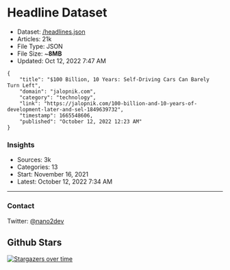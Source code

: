 # Headline Dataset

- Dataset: [/headlines.json](https://raw.githubusercontent.com/fwd/news/master/headlines.json) 
- Articles: 21k
- File Type: JSON
- File Size: ~**8MB**
- Updated: Oct 12, 2022 7:47 AM

```
{
    "title": "$100 Billion, 10 Years: Self-Driving Cars Can Barely Turn Left",
    "domain": "jalopnik.com",
    "category": "technology",
    "link": "https://jalopnik.com/100-billion-and-10-years-of-development-later-and-sel-1849639732",
    "timestamp": 1665548606,
    "published": "October 12, 2022 12:23 AM"
}
```

### Insights

- Sources: 3k
- Categories: 13
- Start: November 16, 2021
- Latest: October 12, 2022 7:34 AM

---

### Contact 

Twitter: [@nano2dev](https://twitter.com/nano2dev)

## Github Stars

[![Stargazers over time](https://starchart.cc/fwd/news.svg)](https://starchart.cc/fwd/news)
